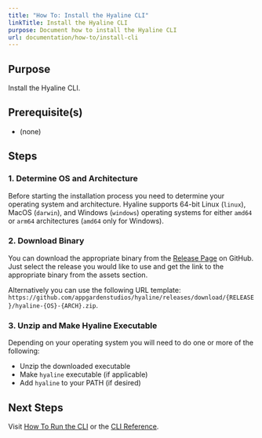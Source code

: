 ```yaml
---
title: "How To: Install the Hyaline CLI"
linkTitle: Install the Hyaline CLI
purpose: Document how to install the Hyaline CLI
url: documentation/how-to/install-cli
---
```

## Purpose
Install the Hyaline CLI.

## Prerequisite(s)
* (none)

## Steps

### 1. Determine OS and Architecture
Before starting the installation process you need to determine your operating system and architecture. Hyaline supports 64-bit Linux (`linux`), MacOS (`darwin`), and Windows (`windows`) operating systems for either `amd64` or `arm64` architectures (`amd64` only for Windows).

### 2. Download Binary
You can download the appropriate binary from the [Release Page](https://github.com/appgardenstudios/hyaline/releases) on GitHub. Just select the release you would like to use and get the link to the appropriate binary from the assets section.

Alternatively you can use the following URL template: `https://github.com/appgardenstudios/hyaline/releases/download/{RELEASE}/hyaline-{OS}-{ARCH}.zip`.

### 3. Unzip and Make Hyaline Executable
Depending on your operating system you will need to do one or more of the following:

* Unzip the downloaded executable
* Make `hyaline` executable (if applicable)
* Add `hyaline` to your PATH (if desired)

## Next Steps
Visit [How To Run the CLI](./02-run-cli.md) or the [CLI Reference](../04-reference/02-cli.md).